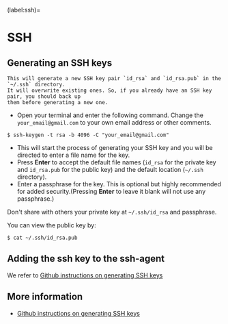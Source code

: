 (label:ssh)=
# SSH



## Generating an SSH keys 


```{warning}
This will generate a new SSH key pair `id_rsa` and `id_rsa.pub` in the `~/.ssh` directory.
It will overwrite existing ones. So, if you already have an SSH key pair, you should back up 
them before generating a new one.
```

- Open your terminal and enter the following command. Change the `your_email@gmail.com`
  to your own email address or other comments.
```
$ ssh-keygen -t rsa -b 4096 -C "your_email@gmail.com"
```
- This will start the process of generating your SSH key and you will be directed to enter a file name for the key.   
- Press **Enter** to accept the default file names (`id_rsa` for the private key and 
  `id_rsa.pub` for the public key) and the default location (`~/.ssh` directory).  
- Enter a passphrase for the key. This is optional but highly recommended for added 
  security.(Pressing **Enter** to leave it blank will not use any passphrase.)

Don't share with others your private key at `~/.ssh/id_rsa` and passphrase.

You can view the public key by:
```
$ cat ~/.ssh/id_rsa.pub
```

## Adding the ssh key to the ssh-agent
We refer to [Github instructions on generating SSH keys](https://docs.github.com/en/authentication/connecting-to-github-with-ssh/generating-a-new-ssh-key-and-adding-it-to-the-ssh-agent#adding-your-ssh-key-to-the-ssh-agent)
## More information

- [Github instructions on generating SSH keys](https://docs.github.com/en/authentication/connecting-to-github-with-ssh/generating-a-new-ssh-key-and-adding-it-to-the-ssh-agent)
